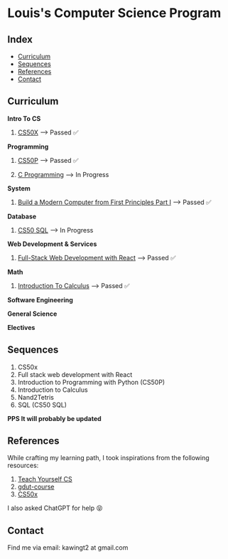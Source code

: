 # Louis's Computer Science Program

## Index

- [Curriculum](#Curriculum)
- [Sequences](#Sequences)
- [References](#References)
- [Contact](#Contact)

## Curriculum

**Intro To CS**

1. [CS50X](https://cs50.harvard.edu/x/2024/) --> Passed ✅

**Programming**

1. [CS50P](https://cs50.harvard.edu/python/2022/) --> Passed ✅

2. [C Programming](https://www.coursera.org/specializations/c-programming-linux) --> In Progress

**System**

1. [Build a Modern Computer from First Principles Part I]('https://www.coursera.org/search?query=Build%20a%20Modern%20Computer%20from%20First%20Principles%3A%20Nand%20to%20Tetris%20Part%20I') --> Passed ✅

**Database**

1. [CS50 SQL](https://cs50.harvard.edu/sql/2024/) --> In Progress

**Web Development & Services**

1. [Full-Stack Web Development with React](https://www.coursera.org/specializations/full-stack-react) --> Passed ✅

**Math**

1. [Introduction To Calculus](https://www.coursera.org/learn/introduction-to-calculus) --> Passed ✅

**Software Engineering**

**General Science**

**Electives**

## Sequences

1. CS50x
2. Full stack web development with React
3. Introduction to Programming with Python (CS50P)
4. Introduction to Calculus
5. Nand2Tetris
6. SQL (CS50 SQL)

**PPS It will probably be updated**

## References

While crafting my learning path, I took inspirations from the following resources:

1. [Teach Yourself CS](https://teachyourselfcs.com/)
2. [gdut-course](https://github.com/brenner8023/gdut-course)
3. [CS50x](https://cs50.harvard.edu/x/2024/)

I also asked ChatGPT for help 😝

## Contact

Find me via email: kawingt2 at gmail.com
